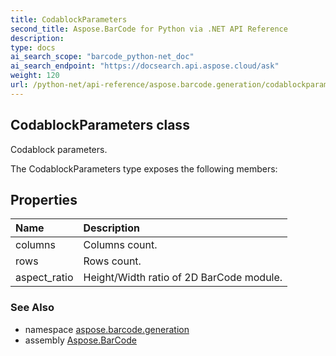 ```yaml
---
title: CodablockParameters
second_title: Aspose.BarCode for Python via .NET API Reference
description: 
type: docs
ai_search_scope: "barcode_python-net_doc"
ai_search_endpoint: "https://docsearch.api.aspose.cloud/ask"
weight: 120
url: /python-net/api-reference/aspose.barcode.generation/codablockparameters/
---
```


## CodablockParameters class

Codablock parameters.

The CodablockParameters type exposes the following members:
## Properties
| Name | Description |
| :- | :- |
|columns|Columns count.|
|rows|Rows count.|
|aspect_ratio|Height/Width ratio of 2D BarCode module.|

### See Also

* namespace [aspose.barcode.generation](/barcode/python-net/api-reference/aspose.barcode.generation/)
* assembly [Aspose.BarCode](/barcode/python-net/api-reference/)


